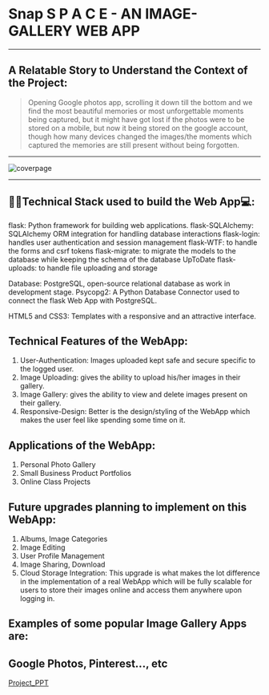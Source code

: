 # Snap S P A C E - AN IMAGE-GALLERY WEB APP
---
## A Relatable Story to Understand the Context of the Project:
> Opening Google photos app, scrolling it down till the bottom and we find the most beautiful memories or most unforgettable moments being captured, but it might have got lost if the photos were to be stored on a mobile, but now it being stored on the google account, though how many devices changed the images/the moments which captured the memories are still present without being forgotten.
---
![coverpage](https://github.com/user-attachments/assets/f2714984-f9a9-4368-a6d4-3dfd7d5c3b8d)

---
## 👨‍💻Technical Stack used to build the Web App💻:
flask: Python framework for building web applications.
flask-SQLAlchemy: SQLAlchemy ORM integration for handling database interactions
flask-login: handles user authentication and session management
flask-WTF: to handle the forms and csrf tokens
flask-migrate: to migrate the models to the database while keeping the schema of the database UpToDate
flask-uploads: to handle file uploading and storage

Database: PostgreSQL, open-source relational database as work in development stage.
Psycopg2: A Python Database Connector used to connect the flask Web App with PostgreSQL.

HTML5 and CSS3: Templates with a responsive and an attractive interface.

## Technical Features of the WebApp:
1. User-Authentication: Images uploaded kept safe and secure specific to the logged user.
2. Image Uploading: gives the ability to upload his/her images in their gallery.
3. Image Gallery: gives the ability to view and delete images present on their gallery.
4. Responsive-Design: Better is the design/styling of the WebApp which makes the user feel like spending some time on it.

## Applications of the WebApp:
1. Personal Photo Gallery
2. Small Business Product Portfolios
3. Online Class Projects

## Future upgrades planning to implement on this WebApp:
1. Albums, Image Categories
2. Image Editing
3. User Profile Management
4. Image Sharing, Download
5. Cloud Storage Integration: This upgrade is what makes the lot difference in the implementation of a real WebApp which will be fully scalable for users to store their images online and access them anywhere upon logging in.

## Examples of some popular Image Gallery Apps are:
Google Photos, Pinterest..., etc
---

[Project_PPT](https://drive.google.com/file/d/10qYGRJAwamWzcyySK55JOaPW-aQx1TK0/view?usp=drive_link) 
